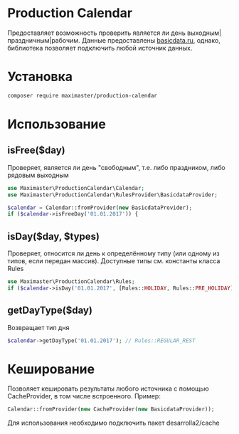 # Production Calendar

Предоставляет возможность проверить является ли день выходным|праздничным|рабочим.
Данные предоставлены [basicdata.ru], однако, библиотека позволяет подключить любой источник данных.

# Установка

```bash
composer require maximaster/production-calendar
```

# Использование

## isFree($day)
Проверяет, является ли день "свободным", т.е. либо праздником, либо рядовым выходным
```php
use Maximaster\ProductionCalendar\Calendar;
use Maximaster\ProductionCalendar\RulesProvider\BasicdataProvider;

$calendar = Calendar::fromProvider(new BasicdataProvider);
if ($calendar->isFreeDay('01.01.2017')) {
```

## isDay($day, $types)
Проверяет, относится ли день к определённому типу (или одному из типов, если передан массив). Доступные типы см. константы класса Rules
```php
use Maximaster\ProductionCalendar\Rules;
if ($calendar->isDay('01.01.2017', [Rules::HOLIDAY, Rules::PRE_HOLIDAY])) {
```

## getDayType($day)
Возвращает тип дня
```php
$calendar->getDayType('01.01.2017'); // Rules::REGULAR_REST
```

# Кеширование
Позволяет кешировать результаты любого источника с помощью CacheProvider, в том числе встроенного. Пример:
```php
Calendar::fromProvider(new CacheProvider(new BasicdataProvider));
```
Для использования необходимо подключить пакет desarrolla2/cache

[basicdata.ru]:basicdata.ru